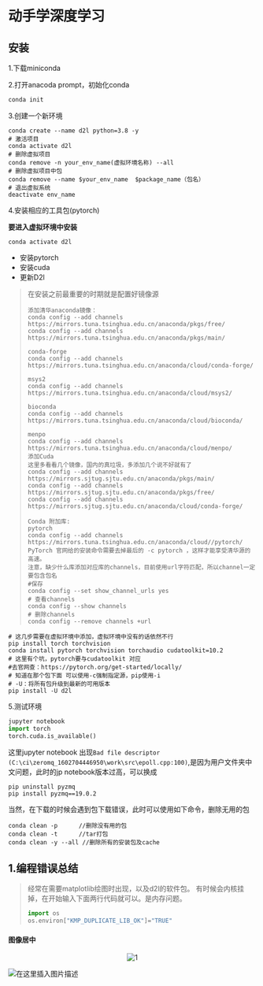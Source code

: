 # 动手学深度学习

## 安装

1.下载miniconda

2.打开anacoda prompt，初始化conda

```python
conda init
```

3.创建一个新环境

```apl
conda create --name d2l python=3.8 -y
# 激活项目
conda activate d2l
# 删除虚拟项目
conda remove -n your_env_name(虚拟环境名称) --all
# 删除虚拟项目中包
conda remove --name $your_env_name  $package_name（包名）
# 退出虚拟系统
deactivate env_name
```

4.安装相应的工具包(pytorch)

**要进入虚拟环境中安装**

``` apl
conda activate d2l
```

- 安装pytorch
- 安装cuda
- 更新D2l

> 在安装之前最重要的时期就是配置好镜像源
>
> ``` apl
> 添加清华anaconda镜像：
> conda config --add channels https://mirrors.tuna.tsinghua.edu.cn/anaconda/pkgs/free/
> conda config --add channels https://mirrors.tuna.tsinghua.edu.cn/anaconda/pkgs/main/
> 
> conda-forge
> conda config --add channels https://mirrors.tuna.tsinghua.edu.cn/anaconda/cloud/conda-forge/
> 
> msys2
> conda config --add channels https://mirrors.tuna.tsinghua.edu.cn/anaconda/cloud/msys2/
>
> bioconda
> conda config --add channels https://mirrors.tuna.tsinghua.edu.cn/anaconda/cloud/bioconda/
> 
> menpo
> conda config --add channels https://mirrors.tuna.tsinghua.edu.cn/anaconda/cloud/menpo/
> 添加Cuda
> 这里多看看几个镜像，国内的真垃圾，多添加几个说不好就有了
> conda config --add channels https://mirrors.sjtug.sjtu.edu.cn/anaconda/pkgs/main/
> conda config --add channels https://mirrors.sjtug.sjtu.edu.cn/anaconda/pkgs/free/
> conda config --add channels https://mirrors.sjtug.sjtu.edu.cn/anaconda/cloud/conda-forge/
> ```
> 
> ```apl
>Conda 附加库:
> pytorch
> conda config --add channels https://mirrors.tuna.tsinghua.edu.cn/anaconda/cloud//pytorch/
> PyTorch 官网给的安装命令需要去掉最后的 -c pytorch ，这样才能享受清华源的高速。
> 注意，缺少什么库添加对应库的channels，目前使用url字符匹配，所以channel一定要包含包名
> #保存
> conda config --set show_channel_urls yes
> # 查看channels
> conda config --show channels
> # 删除channels
> conda config --remove channels +url
> ```
> 
> 

``` apl
# 这几步需要在虚拟环境中添加，虚拟环境中没有的话依然不行
pip install torch torchvision
conda install pytorch torchvision torchaudio cudatoolkit=10.2
# 这里有个坑，pytorch要与cudatoolkit 对应
#去官网查：https://pytorch.org/get-started/locally/
# 知道在那个包下面 可以使用-c强制指定源，pip使用-i
# -U：将所有包升级到最新的可用版本
pip install -U d2l
```

5.测试环境

```python
jupyter notebook
import torch
torch.cuda.is_available()
```

这里jupyter notebook 出现`Bad file descriptor (C:\ci\zeromq_1602704446950\work\src\epoll.cpp:100)`,是因为用户文件夹中文问题，此时的jp notebook版本过高，可以换成

```apl
pip uninstall pyzmq
pip install pyzmq==19.0.2
```

当然，在下载的时候会遇到包下载错误，此时可以使用如下命令，删除无用的包

```apl
conda clean -p      //删除没有用的包
conda clean -t      //tar打包
conda clean -y --all //删除所有的安装包及cache
```

## 1.编程错误总结

> 经常在需要matplotlib绘图时出现，以及d2l的软件包。
> 有时候会内核挂掉，在开始输入下面两行代码就可以。是内存问题。
>
> ```python
> import os
> os.environ["KMP_DUPLICATE_LIB_OK"]="TRUE"
> ```

#### 图像居中

<center><p><img src="https://zh-v2.d2l.ai/_images/correlation.svg" alt="1" style="zoom:100%;" /></center></p>



![在这里插入图片描述](https://img-blog.csdnimg.cn/20200822014538211.png#pic_center)
